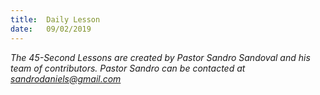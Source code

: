 ```yaml
---
title:  Daily Lesson
date:   09/02/2019
---
```


*The 45-Second Lessons are created by Pastor Sandro Sandoval and his team of contributors.  Pastor Sandro can be contacted at sandrodaniels@gmail.com*
